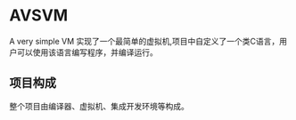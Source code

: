 # AVSVM
A very simple VM
实现了一个最简单的虚拟机,项目中自定义了一个类C语言，用户可以使用该语言编写程序，并编译运行。

## 项目构成
整个项目由编译器、虚拟机、集成开发环境等构成。
